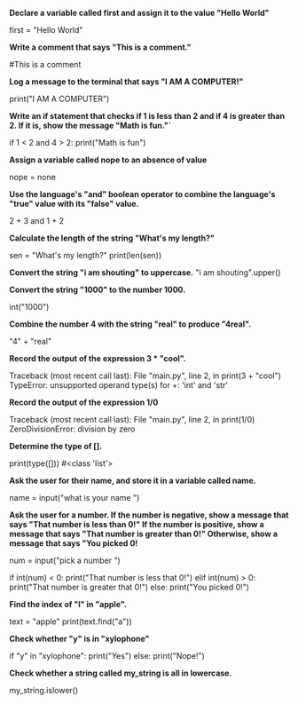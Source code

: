 **Declare a variable called first and assign it to the value "Hello World"**

first = "Hello World"

**Write a comment that says "This is a comment."**

#This is a comment

**Log a message to the terminal that says "I AM A COMPUTER!"**

print("I AM A COMPUTER")

**Write an if statement that checks if 1 is less than 2 and if 4 is greater than 2. If it is, show the message "Math is fun."`**


if 1 < 2 and 4 > 2:
    print("Math is fun")

**Assign a variable called nope to an absence of value**    

nope = none

**Use the language's "and" boolean operator to combine the language's "true" value with its "false" value.**

2 + 3 and 1 + 2

**Calculate the length of the string "What's my length?"**

sen = "What's my length?"
print(len(sen))

**Convert the string "i am shouting" to uppercase.**
"i am shouting".upper()

**Convert the string "1000" to the number 1000.**

int("1000")

**Combine the number 4 with the string "real" to produce "4real".**

"4" + "real"


**Record the output of the expression 3 * "cool".**

Traceback (most recent call last):
  File "main.py", line 2, in <module>
    print(3 + "cool")
TypeError: unsupported operand type(s) for +: 'int' and 'str'

**Record the output of the expression 1/0**

Traceback (most recent call last):
  File "main.py", line 2, in <module>
    print(1/0)
ZeroDivisionError: division by zero


**Determine the type of [].**

print(type([]))  #<class 'list'>


**Ask the user for their name, and store it in a variable called name.**

name = input("what is your name ")

**Ask the user for a number. If the number is negative, show a message that says "That number is less than 0!" If the number is positive, show a message that says "That number is greater than 0!" Otherwise, show a message that says "You picked 0!**

num = input("pick a number ")

if int(num) < 0:
    print("That number is less that 0!")
elif int(num) > 0:
    print("That number is greater that 0!")
else:
    print("You picked 0!") 


**Find the index of "l" in "apple".**

text = "apple"
print(text.find("a"))

**Check whether "y" is in "xylophone"**

if "y" in "xylophone":
    print("Yes")
else:
    print("Nope!")

**Check whether a string called my_string is all in lowercase.**   

my_string.islower()
